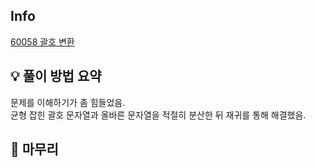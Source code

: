 ## Info
[60058 괄호 변환](https://school.programmers.co.kr/learn/courses/30/lessons/60058)

## 💡 풀이 방법 요약
문제를 이해하기가 좀 힘들었음.  
균형 잡힌 괄호 문자열과 올바른 문자열을 적절히 분산한 뒤 재귀를 통해 해결했음.

## 🙂 마무리

